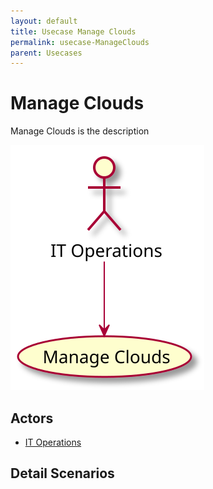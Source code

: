 ```yaml
---
layout: default
title: Usecase Manage Clouds
permalink: usecase-ManageClouds
parent: Usecases
---
```


# Manage Clouds

Manage Clouds is the description

![Activities Diagram](./activities.svg)

## Actors

* [IT Operations](actor-itops)


## Detail Scenarios


  

